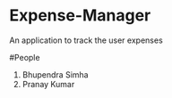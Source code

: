 # Expense-Manager
An application to track the user expenses

#People
1. Bhupendra Simha
2. Pranay Kumar
